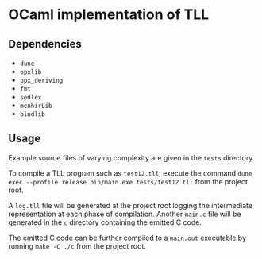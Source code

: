 # OCaml implementation of TLL

## Dependencies
- `dune`
- `ppxlib`
- `ppx_deriving`
- `fmt`
- `sedlex`
- `menhirLib`
- `bindlib`

## Usage
Example source files of varying complexity are given in the `tests` directory. 

To compile a TLL program such as `test12.tll`, execute the command `dune exec --profile release bin/main.exe tests/test12.tll` from the project root.

A `log.tll` file will be generated at the project root logging the intermediate representation at each phase of compilation. Another `main.c` file will be generated in the `c` directory containing the emitted C code. 

The emitted C code can be further compiled to a `main.out` executable by running `make -C ./c` from the project root.
